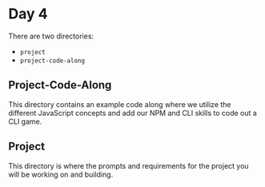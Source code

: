 # Day 4
There are two directories:
- `project`
- `project-code-along`

## Project-Code-Along
This directory contains an example code along where we utilize the different JavaScript concepts and add our NPM and CLI skills to code out a CLI game. 

## Project
This directory is where the prompts and requirements for the project you will be working on and building.